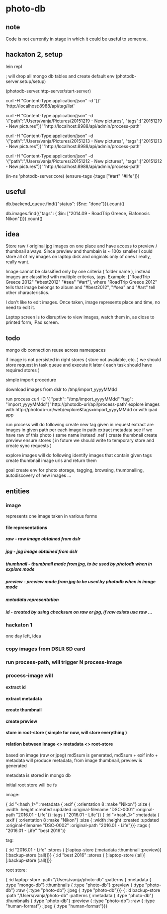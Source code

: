 # photo-db

## note

Code is not currently in stage in which it could be useful to someone.

## hackaton 2, setup

lein repl

; will drop all mongo db tables and create default env
(photodb-server.setup/setup)


(photodb-server.http-server/start-server)


curl -H "Content-Type:application/json" -d '{}' 'http://localhost:8988/api/tag/list'

curl -H "Content-Type:application/json" -d '{"path":"/Users/vanja/Pictures/20151219 - New pictures", "tags":["20151219 - New pictures"]}' 'http://localhost:8988/api/admin/process-path'

curl -H "Content-Type:application/json" -d '{"path":"/Users/vanja/Pictures/20151213 - New pictures", "tags":["20151213 - New pictures"]}' 'http://localhost:8988/api/admin/process-path'

curl -H "Content-Type:application/json" -d '{"path":"/Users/vanja/Pictures/20151212 - New pictures", "tags":["20151212 - New pictures"]}' 'http://localhost:8988/api/admin/process-path'


(in-ns 'photodb-server.core)
(ensure-tags {:tags ["#art" "#life"]})

## useful

db.backend_queue.find({"status": {$ne: "done"}}).count()

db.images.find({"tags": { $in: ["2014.09 - RoadTrip Greece, Elafonosis Nikon"]}}).count()



## idea

Store raw / original jpg images on one place and have access to preview / thumbnail always. Since preview and thumbain is ~ 100x smaller I could store all of my images on laptop disk and originals only of ones I really, really want.

Image cannot be classified only by one criteria ( folder name ), instead images are classified with multiple criterias, tags. Example: ["RoadTrip Greece 2012" "#best2012" "#sea" "#art"], where "RoadTrip Greece 2012" tells that image belongs to album and "#best2012", "#sea" and "#art" tell other characteristics.

I don't like to edit images. Once taken, image represents place and time, no need to edit it.

Laptop screen is to disruptive to view images, watch them in, as close to printed form, iPad screen.




## todo

mongo db connection reuse across namespaces

if image is not persisted in right stores ( store not available, etc. ) we should store request in task queue and execute it later ( each task should have required stores )


simple import procedure

download images from dslr to /tmp/import_yyyyMMdd

run process 
	curl -D '{
				"path": "/tmp/import_yyyyMMdd"
				"tag": "import_yyyyMMdd"}'
		http://photodb-uri/api/process-path'
explore images 
	with http://photodb-uri/web/explore&tags=import_yyyyMMdd
	or with ipad app

run process will do following
	create new tag given in request
	extract are images in given path
	per each image in path
		extract metadata
		see if we have raw of this photo ( same name instead .nef )
		create thumbnail
		create preview
		ensure stores ( in future we should write to temporary store and create sync requests )

explore images will do following
	identify images that contain given tags 
	create thumbnail image urls and return them

goal
create env for photo storage, tagging, browsing, thumbnailing, autodiscovery of new images ...

## entities 

### image
represents one image taken in various forms
#### file representations
##### raw - raw image obtained from dslr
##### jpg - jpg image obtained from dslr
##### thumbnail - thumbnail made from jpg, to be used by photodb when in explore mode
##### preview - preview made from jpg to be used by photodb when in image mode
##### metadata representation
##### id - created by using checksum on raw or jpg, if raw exists use raw ...

### hackaton 1
one day left, idea

### copy images from DSLR SD card
### run process-path, will trigger N process-image
### process-image will 
#### extract id
#### extract metadata
#### create thumbnail
#### create preview
#### store in root-store ( simple for now, will store everything )


#### relation between image <> metadata <>  root-store

based on image (raw or jpeg) md5sum is generated, md5sum + exif info + metadata will produce 
metadata, from image thumbnail, preview is generated 

metadata is stored in mongo db

initial root store will be fs 


image:

{
	:id "<hash_1>"
	:metadata {
		:exif {
			:orientation 8
			:make "Nikon"}
		:size {
			:width <width>
			:height <height>
		:created <timestamp>
		:updated <timestamp>
		:original-filename "DSC-0001"
		:original-path "2016.01 - Life"}}
	:tags (
		"2016.01 - Life")}
{
	:id "<hash_1>"
	:metadata {
		:exif {
			:orientation 8
			:make "Nikon"}
		:size {
			:width <width>
			:height <height>
		:created <timestamp>
		:updated <timestamp>
		:original-filename "DSC-0002"
		:original-path "2016.01 - Life"}}}
	:tags (
		"2016.01 - Life"
		"best 2016")}

tag:

{
	:id "2016.01 - Life"
	:stores (
		[:laptop-store (:metadata :thumbnail :preview)]
		[:backup-store (:all)]}}
{
	:id "best 2016"
	:stores {
		[:laptop-store (:all)]
		[:backup-store (:all)]}}

root store:

{
	:id laptop-store
	:path "/Users/vanja/photo-db"
	:patterns {
		:metadata {
			:type "mongo-db"}
		:thumbnails {
			:type "photo-db"}
		:preview {
			:type "photo-db"}
		:raw {
			:type "photo-db"}
		:jpeg {
			:type "photo-db"}}}
{
	:id backup-store
	:path "/Users/vanja/photo-db"
	:patterns {
		:metadata {
			:type "photo-db"}
		:thumbnails {
			:type "photo-db"}
		:preview {
			:type "photo-db"}
		:raw {
			:type "human-format"}
		:jpeg {
			:type "human-format"}}}


